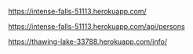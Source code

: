 https://intense-falls-51113.herokuapp.com/

https://intense-falls-51113.herokuapp.com/api/persons

https://thawing-lake-33788.herokuapp.com/info/

